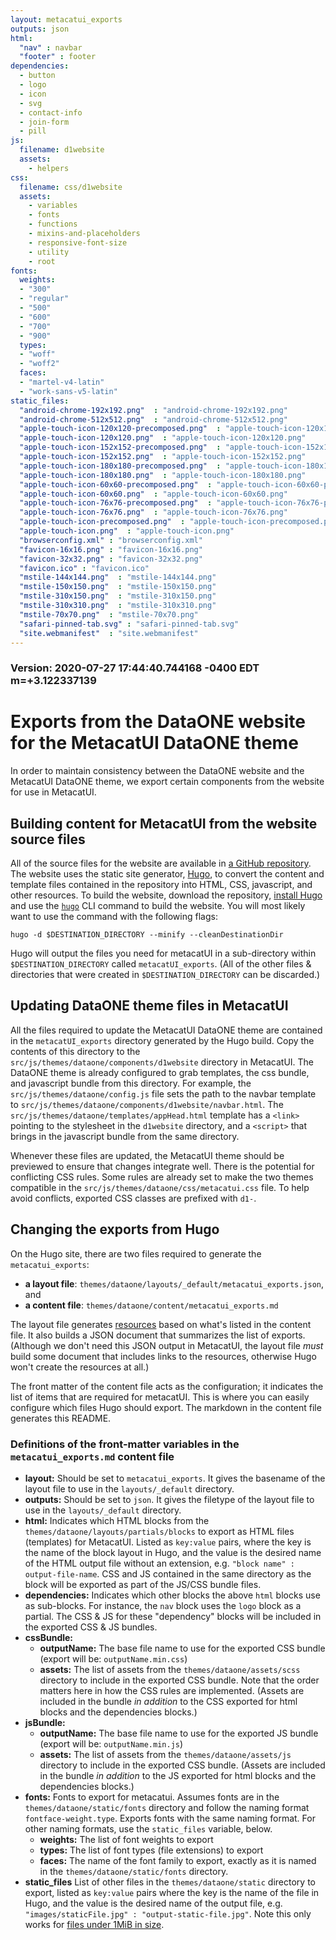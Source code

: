 ```yaml
---
layout: metacatui_exports
outputs: json
html:
  "nav" : navbar
  "footer" : footer
dependencies:
  - button
  - logo
  - icon
  - svg
  - contact-info
  - join-form
  - pill
js:
  filename: d1website
  assets:
    - helpers
css:
  filename: css/d1website
  assets:
    - variables
    - fonts
    - functions
    - mixins-and-placeholders
    - responsive-font-size
    - utility
    - root
fonts:
  weights:
  - "300"
  - "regular"
  - "500"
  - "600"
  - "700"
  - "900"
  types:
  - "woff"
  - "woff2"
  faces:
  - "martel-v4-latin"
  - "work-sans-v5-latin"
static_files:
  "android-chrome-192x192.png"  : "android-chrome-192x192.png"
  "android-chrome-512x512.png"  : "android-chrome-512x512.png"
  "apple-touch-icon-120x120-precomposed.png"  : "apple-touch-icon-120x120-precomposed.png"
  "apple-touch-icon-120x120.png"  : "apple-touch-icon-120x120.png"
  "apple-touch-icon-152x152-precomposed.png"  : "apple-touch-icon-152x152-precomposed.png"
  "apple-touch-icon-152x152.png"  : "apple-touch-icon-152x152.png"
  "apple-touch-icon-180x180-precomposed.png"  : "apple-touch-icon-180x180-precomposed.png"
  "apple-touch-icon-180x180.png"  : "apple-touch-icon-180x180.png"
  "apple-touch-icon-60x60-precomposed.png"  : "apple-touch-icon-60x60-precomposed.png"
  "apple-touch-icon-60x60.png"  : "apple-touch-icon-60x60.png"
  "apple-touch-icon-76x76-precomposed.png"  : "apple-touch-icon-76x76-precomposed.png"
  "apple-touch-icon-76x76.png"  : "apple-touch-icon-76x76.png"
  "apple-touch-icon-precomposed.png"  : "apple-touch-icon-precomposed.png"
  "apple-touch-icon.png"  : "apple-touch-icon.png"
  "browserconfig.xml" : "browserconfig.xml"
  "favicon-16x16.png" : "favicon-16x16.png"
  "favicon-32x32.png" : "favicon-32x32.png"
  "favicon.ico" : "favicon.ico"
  "mstile-144x144.png"  : "mstile-144x144.png"
  "mstile-150x150.png"  : "mstile-150x150.png"
  "mstile-310x150.png"  : "mstile-310x150.png"
  "mstile-310x310.png"  : "mstile-310x310.png"
  "mstile-70x70.png"  : "mstile-70x70.png"
  "safari-pinned-tab.svg" : "safari-pinned-tab.svg"
  "site.webmanifest"  : "site.webmanifest"
---
```


### Version: 2020-07-27 17:44:40.744168 -0400 EDT m=+3.122337139

# Exports from the DataONE website for the MetacatUI DataONE theme

In order to maintain consistency between the DataONE website and the MetacatUI DataONE theme,
we export certain components from the website for use in MetacatUI.

## Building content for MetacatUI from the website source files

All of the source files for the website are available in [a GitHub repository](https://github.com/dataoneORG/dataone-web).
The website uses the static site generator, [Hugo](https://gohugo.io/), to convert the content and template files contained in the repository into HTML, CSS, javascript, and other resources.
To build the website, download the repository, [install Hugo](https://gohugo.io/getting-started/installing/) and use the [`hugo`](https://gohugo.io/commands/hugo/) CLI command to build the website. 
You will most likely want to use the command with the following flags:

```
hugo -d $DESTINATION_DIRECTORY --minify --cleanDestinationDir
```

Hugo will output the files you need for metacatUI in a sub-directory within `$DESTINATION_DIRECTORY` called `metacatUI_exports`.
(All of the other files & directories that were created in `$DESTINATION_DIRECTORY` can be discarded.)

## Updating DataONE theme files in MetacatUI

All the files required to update the MetacatUI DataONE theme are contained in the `metacatUI_exports` directory generated by the Hugo build.
Copy the contents of this directory to the `src/js/themes/dataone/components/d1website` directory in MetacatUI.
The DataONE theme is already configured to grab templates, the css bundle, and javascript bundle from this directory.
For example, the `src/js/themes/dataone/config.js` file sets the path to the navbar template to `src/js/themes/dataone/components/d1website/navbar.html`.
The `src/js/themes/dataone/templates/appHead.html` template has a `<link>` pointing to the stylesheet in the `d1website` directory, and a `<script>` that brings in the javascript bundle from the same directory.

Whenever these files are updated, the MetacatUI theme should be previewed to ensure that changes integrate well.
There is the potential for conflicting CSS rules.
Some rules are already set to make the two themes compatible in the `src/js/themes/dataone/css/metacatui.css` file.
To help avoid conflicts, exported CSS classes are prefixed with `d1-`.

## Changing the exports from Hugo

On the Hugo site, there are two files required to generate the `metacatui_exports`:
  - **a layout file**: `themes/dataone/layouts/_default/metacatui_exports.json`, and
  - **a content file**: `themes/dataone/content/metacatui_exports.md`

The layout file generates [resources](https://gohugo.io/content-management/page-resources/) based on what's listed in the content file.
It also builds a JSON document that summarizes the list of exports.
(Although we don't need this JSON output in MetacatUI, the layout file *must* build some document that includes links to the resources, otherwise Hugo won't create the resources at all.)

The front matter of the content file acts as the configuration; it indicates the list of items that are required for metacatUI.
This is where you can easily configure which files Hugo should export.
The markdown in the content file generates this README.

### Definitions of the front-matter variables in the `metacatui_exports.md` content file

- **layout:** Should be set to `metacatui_exports`. It gives the basename of the layout file to use in the `layouts/_default` directory.
- **outputs:** Should be set to `json`. It gives the filetype of the layout file to use in the `layouts/_default` directory.
- **html:** Indicates which HTML blocks from the `themes/dataone/layouts/partials/blocks` to export as HTML files (templates) for MetacatUI. Listed as `key:value` pairs, where the key is the name of the block layout in Hugo, and the value is the desired name of the HTML output file without an extension, e.g. ` "block name" : output-file-name `. CSS and JS contained in the same directory as the block will be exported as part of the JS/CSS bundle files.
- **dependencies:** Indicates which other blocks the above `html` blocks use as sub-blocks. For instance, the `nav` block uses the `logo` block as a partial. The CSS & JS for these "dependency" blocks will be included in the exported CSS & JS bundles.
- **cssBundle:** 
  - **outputName:** The base file name to use for the exported CSS bundle (export will be: `outputName.min.css`)
  - **assets:** The list of assets from the `themes/dataone/assets/scss` directory to include in the exported CSS bundle. Note that the order matters here in how the CSS rules are implemented. (Assets are included in the bundle  *in addition* to the CSS exported for html blocks and the dependencies blocks.)
- **jsBundle:** 
  - **outputName:** The base file name to use for the exported JS bundle (export will be: `outputName.min.js`)
  - **assets:** The list of assets from the `themes/dataone/assets/js` directory to include in the exported CSS bundle. (Assets are included in the bundle *in addition* to the JS exported for html blocks and the dependencies blocks.)
- **fonts:** Fonts to export for metacatui. Assumes fonts are in the `themes/dataone/static/fonts` directory and follow the naming format `fontface-weight.type`. Exports fonts with the same naming format. For other naming formats, use the `static_files` variable, below.
  - **weights:** The list of font weights to export
  - **types:** The list of font types (file extensions) to export
  - **faces:** The name of the font family to export, exactly as it is named in the `themes/dataone/static/fonts` directory.
- **static_files** List of other files in the `themes/dataone/static` directory to export, listed as `key:value` pairs where the key is the name of the file in Hugo, and the value is the desired name of the output file, e.g. ` "images/staticFile.jpg" : "output-static-file.jpg" `. Note this only works for [files under 1MiB in size](https://github.com/gohugoio/hugo/blob/215d2ed883d5adbde1d119d33e2f2e88c8435f41/tpl/os/os.go#L73).
